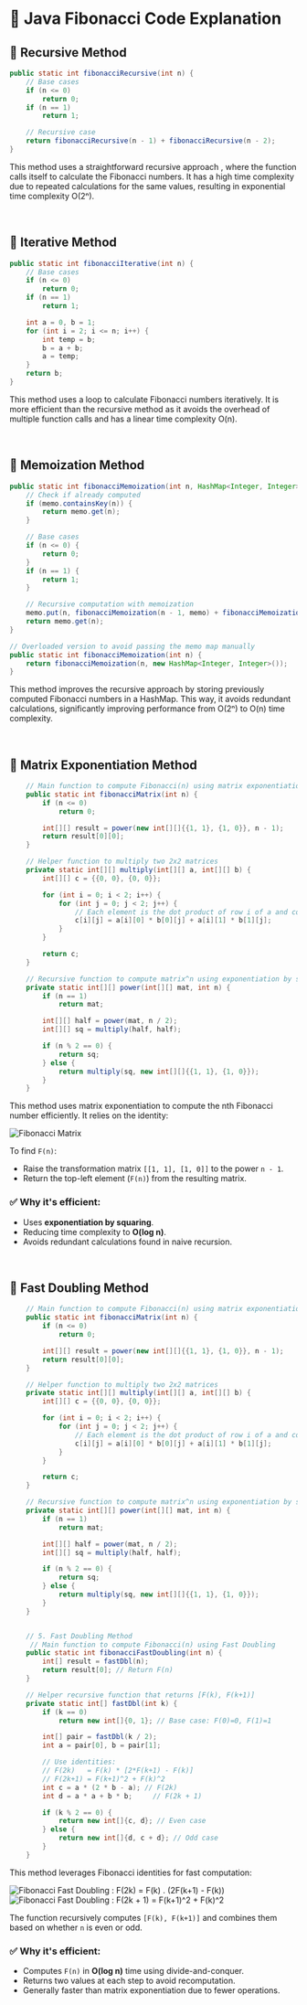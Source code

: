 # 🧠 Java Fibonacci Code Explanation

## 📌 Recursive Method

```java
public static int fibonacciRecursive(int n) {
    // Base cases
    if (n <= 0)
        return 0;
    if (n == 1)
        return 1;

    // Recursive case
    return fibonacciRecursive(n - 1) + fibonacciRecursive(n - 2);
}
```
This method uses a straightforward recursive approach , where the function calls itself to calculate the Fibonacci numbers. It has a high time complexity due to repeated calculations for the same values, resulting in exponential time complexity O(2ⁿ).

<br />

## 📌 Iterative Method
```java 
public static int fibonacciIterative(int n) {
    // Base cases
    if (n <= 0)
        return 0;
    if (n == 1)
        return 1;

    int a = 0, b = 1;
    for (int i = 2; i <= n; i++) {
        int temp = b;
        b = a + b;
        a = temp;
    }
    return b;
}
```
This method uses a loop to calculate Fibonacci numbers iteratively. It is more efficient than the recursive method as it avoids the overhead of multiple function calls and has a linear time complexity O(n).

<br />

## 📌 Memoization Method
```java 
public static int fibonacciMemoization(int n, HashMap<Integer, Integer> memo) {
    // Check if already computed
    if (memo.containsKey(n)) {
        return memo.get(n);
    }

    // Base cases
    if (n <= 0) {
        return 0;
    }
    if (n == 1) {
        return 1;
    }

    // Recursive computation with memoization
    memo.put(n, fibonacciMemoization(n - 1, memo) + fibonacciMemoization(n - 2, memo));
    return memo.get(n);
}

// Overloaded version to avoid passing the memo map manually
public static int fibonacciMemoization(int n) {
    return fibonacciMemoization(n, new HashMap<Integer, Integer>());
}
```
This method improves the recursive approach by storing previously computed Fibonacci numbers in a HashMap. This way, it avoids redundant calculations, significantly improving performance from O(2ⁿ) to O(n) time complexity.

<br/>

 ## 📌 Matrix Exponentiation Method

```java
    // Main function to compute Fibonacci(n) using matrix exponentiation
    public static int fibonacciMatrix(int n) {
        if (n <= 0)
            return 0;

        int[][] result = power(new int[][]{{1, 1}, {1, 0}}, n - 1);
        return result[0][0];
    }

    // Helper function to multiply two 2x2 matrices
    private static int[][] multiply(int[][] a, int[][] b) {
        int[][] c = {{0, 0}, {0, 0}};

        for (int i = 0; i < 2; i++) {
            for (int j = 0; j < 2; j++) {
                // Each element is the dot product of row i of a and column j of b
                c[i][j] = a[i][0] * b[0][j] + a[i][1] * b[1][j];
            }
        }

        return c;
    }

    // Recursive function to compute matrix^n using exponentiation by squaring
    private static int[][] power(int[][] mat, int n) {
        if (n == 1)
            return mat;

        int[][] half = power(mat, n / 2);
        int[][] sq = multiply(half, half);

        if (n % 2 == 0) {
            return sq;
        } else {
            return multiply(sq, new int[][]{{1, 1}, {1, 0}});
        }
    }
```
This method uses matrix exponentiation to compute the nth Fibonacci number efficiently. It relies on the identity:

![Fibonacci Matrix](/assets/FibonacciMatrix.png)

To find `F(n)`:
- Raise the transformation matrix `[[1, 1], [1, 0]]` to the power `n - 1`.
- Return the top-left element (`F(n)`) from the resulting matrix.

### ✅ Why it's efficient:
- Uses **exponentiation by squaring**.
- Reducing time complexity to **O(log n)**.
- Avoids redundant calculations found in naive recursion.

<br/>

## 📌 Fast Doubling Method
```java
    // Main function to compute Fibonacci(n) using matrix exponentiation
    public static int fibonacciMatrix(int n) {
        if (n <= 0)
            return 0;

        int[][] result = power(new int[][]{{1, 1}, {1, 0}}, n - 1);
        return result[0][0];
    }

    // Helper function to multiply two 2x2 matrices
    private static int[][] multiply(int[][] a, int[][] b) {
        int[][] c = {{0, 0}, {0, 0}};

        for (int i = 0; i < 2; i++) {
            for (int j = 0; j < 2; j++) {
                // Each element is the dot product of row i of a and column j of b
                c[i][j] = a[i][0] * b[0][j] + a[i][1] * b[1][j];
            }
        }

        return c;
    }

    // Recursive function to compute matrix^n using exponentiation by squaring
    private static int[][] power(int[][] mat, int n) {
        if (n == 1)
            return mat;

        int[][] half = power(mat, n / 2);
        int[][] sq = multiply(half, half);

        if (n % 2 == 0) {
            return sq;
        } else {
            return multiply(sq, new int[][]{{1, 1}, {1, 0}});
        }
    }


    // 5. Fast Doubling Method
     // Main function to compute Fibonacci(n) using Fast Doubling
    public static int fibonacciFastDoubling(int n) {
        int[] result = fastDbl(n);
        return result[0]; // Return F(n)
    }

    // Helper recursive function that returns [F(k), F(k+1)]
    private static int[] fastDbl(int k) {
        if (k == 0)
            return new int[]{0, 1}; // Base case: F(0)=0, F(1)=1

        int[] pair = fastDbl(k / 2);
        int a = pair[0], b = pair[1];

        // Use identities:
        // F(2k)   = F(k) * [2*F(k+1) - F(k)]
        // F(2k+1) = F(k+1)^2 + F(k)^2
        int c = a * (2 * b - a); // F(2k)
        int d = a * a + b * b;     // F(2k + 1)

        if (k % 2 == 0) {
            return new int[]{c, d}; // Even case
        } else {
            return new int[]{d, c + d}; // Odd case
        }
    }
```
This method leverages Fibonacci identities for fast computation:

![Fibonacci Fast Doubling : F(2k) = F(k) . (2F(k+1) - F(k))](/assets/FibonacciFD1.png)
![Fibonacci Fast Doubling : F(2k + 1) = F(k+1)^2 + F(k)^2](/assets/FibonacciFD2.png)


The function recursively computes `[F(k), F(k+1)]` and combines them based on whether `n` is even or odd.

### ✅ Why it's efficient:
- Computes `F(n)` in **O(log n)** time using divide-and-conquer.
- Returns two values at each step to avoid recomputation.
- Generally faster than matrix exponentiation due to fewer operations.
